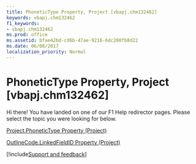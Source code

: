 ```yaml
---
title: PhoneticType Property, Project [vbapj.chm132462]
keywords: vbapj.chm132462
f1_keywords:
- vbapj.chm132462
ms.prod: office
ms.assetid: bfae42bd-cd6b-47ae-9216-6dc280fb8d22
ms.date: 06/08/2017
localization_priority: Normal
---
```



# PhoneticType Property, Project [vbapj.chm132462]

Hi there! You have landed on one of our F1 Help redirector pages. Please select the topic you were looking for below.

[Project.PhoneticType Property (Project)](https://msdn.microsoft.com/library/d959bb6c-9efa-2b4c-594a-1b9294460770%28Office.15%29.aspx)

[OutlineCode.LinkedFieldID Property (Project)](https://msdn.microsoft.com/library/310202bc-6db7-11b8-d380-af26ef12ad11%28Office.15%29.aspx)

[!include[Support and feedback](~/includes/feedback-boilerplate.md)]